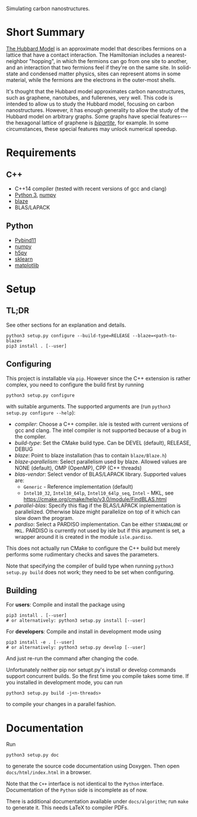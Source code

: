 Simulating carbon nanostructures.

# Short Summary

[The Hubbard Model][hubbard] is an approximate model that describes fermions on a lattice that have a contact interaction.  The Hamiltonian  includes a nearest-neighbor "hopping", in which the fermions can go from one site to another, and an interaction that two fermions feel if they're on the same site.  In solid-state and condensed matter physics, sites can represent atoms in some material, while the fermions are the electrons in the outer-most shells.

It's thought that the Hubbard model approximates carbon nanostructures, such as graphene, nanotubes, and fullerenes, very well.  This code is intended to allow us to study the Hubbard model, focusing on carbon nanostructures.  However, it has enough generality to allow the study of the Hubbard model on arbitrary graphs.  Some graphs have special features---the hexagonal lattice of graphene is [*bipartite*](https://en.wikipedia.org/wiki/Bipartite_graph), for example.  In some circumstances, these special features may unlock numerical speedup.

[hubbard]:  https://doi.org/10.1098%2Frspa.1963.0204


# Requirements

## C++
- C++14 compiler (tested with recent versions of gcc and clang)
- [Python 3](https://www.python.org/), [numpy](http://www.numpy.org/)
- [blaze](https://bitbucket.org/blaze-lib/blaze)
- BLAS/LAPACK

## Python
- [Pybind11](https://github.com/pybind/pybind11)
- [numpy](http://www.numpy.org/)
- [h5py](http://www.h5py.org/)
- [sklearn](http://scikit-learn.org/stable/)
- [matplotlib](https://matplotlib.org/)

# Setup

## TL;DR
See other sections for an explanation and details.
```
python3 setup.py configure --build-type=RELEASE --blaze=<path-to-blaze>
pip3 install . [--user]
```

## Configuring
This project is installable via `pip`. However since the C++ extension is rather complex, you need to configure the build first by running
```
python3 setup.py configure
```
with suitable arguments. The supported arguments are (run `python3 setup.py configure --help`):
- *compiler*: Choose a C++ compiler. isle is tested with current versions of gcc and clang. The intel compiler is not supported because of a bug in the compiler.
- *build-type*: Set the CMake build type. Can be DEVEL (default), RELEASE, DEBUG
- *blaze*: Point to blaze installation (has to contain `blaze/Blaze.h`)
- *blaze-parallelism*: Select parallelism used by blaze. Allowed values are NONE (default), OMP (OpenMP), CPP (C++ threads)
- *blas-vendor*: Select vendor of BLAS/LAPACK library. Supported values are:
    - `Generic` - Reference implementation (default)
    - `Intel10_32`, `Intel10_64lp`, `Intel10_64lp_seq`, `Intel` - MKL, see https://cmake.org/cmake/help/v3.0/module/FindBLAS.html
- *parallel-blas*: Specify this flag if the BLAS/LAPACK inplementation is parallelized. Otherwise blaze might parallelize on top of it which can slow down the program.
- *pardiso*: Select a PARDISO implementation. Can be either `STANDALONE` or `MKL`. PARDISO is currently not used by isle but if this argument is set, a wrapper around it is created in the module `isle.pardiso`.

This does not actually run CMake to configure the C++ build but merely performs some rudimentary checks and saves the parameters.

Note that specifying the compiler of build type when running `python3 setup.py build` does not work; they need to be set when configuring.

## Building
For **users**:
Compile and install the package using
```
pip3 install . [--user]
# or alternatively: python3 setup.py install [--user]
```

For **developers**:
Compile and install in development mode using
```
pip3 install -e . [--user]
# or alternatively: python3 setup.py develop [--user]
```
And just re-run the command after changing the code.

Unfortunately neither pip nor setupt.py's install or develop commands support concurrent builds. So the first time you compile takes some time. If you installed in development mode, you can run
```
python3 setup.py build -j<n-threads>
```
to compile your changes in a parallel fashion.


# Documentation
Run
```
python3 setup.py doc
```
to generate the source code documentation using Doxygen. Then open `docs/html/index.html` in a browser.

Note that the `C++` interface is not identical to the `Python` interface. Documentation of the `Python` side is incomplete as of now.

There is additional documentation available under `docs/algorithm`; run `make` to generate it. This needs LaTeX to compiler PDFs.
